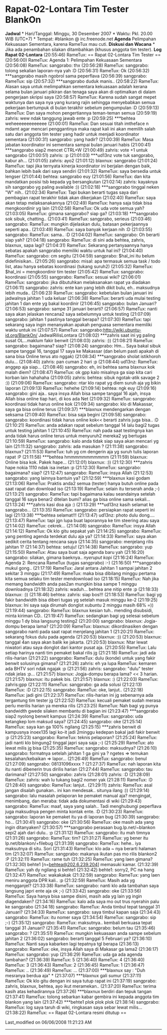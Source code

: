 # Rapat-02-Lontara Tim Tester BlankOn
**Jadwal**
    * Hari/Tanggal: Minggu, 30 Desember 2007
    * Waktu: Pkl. 20.00 WIB (UTC+7)
    * Tempat: #blankon @ irc.freenode.net
**Agenda**
Pelimpahan Kekuasaan Sementara, karena RameTux mau cuti.
**Diskusi dan Wacana**
    * Jika ada penambahan silakan ditambahkan (khusus anggota tim tester).
**Log Rapat 02-Lontara**
(20:55:46) RameTux: == Rapat 02-Lontara Tim Tester ==
(20:56:00) RameTux: Agenda 1: Pelimpahan Kekuasaan Sementara
(20:56:08) RameTux: sangprabo: thx
(20:56:28) RameTux: sangprabo: tolong sekalian laporan-nya yah :D
(20:56:31) RameTux: Ok
(20:56:32) ***sangprabo masih ngobrol sama peperflava
(20:56:39) sangprabo: RameTux: sip
(20:57:32) ***sangprabo duduk manis..
(20:58:22) RameTux: Alasan saya untuk melimpahkan sementara kekuasaan adalah
kerana selama bulan januari pikiran dan tenaga saya akan di optimalkan di dalam
pengerjaan skripsi saya
(20:58:57) RameTux: Karena sudah sangat mepet waktunya dan saya nya yang kurang
rajin sehingga menyebabkan semua pekerjaan bertumpuk di bulan terakhir sebelum
pengumpulan :D
(20:59:13) RameTux: Dan saya mohon pengertiannya teman-teman semua
(20:59:19) zahris: wew ndak tanggung jawab ente :p
(20:59:25) ***behtea weheeeeeeeeeeeee
(21:00:01) RameTux: Dan sesuai titah imtheface n mdamt agar mencari
penggantinya maka rapat kali ini akan memilih salah satu dari anggota tim
tester yang hadir untuk menjadi koordinator sementara
(21:00:31) sangprabo: yang hadir?
(21:00:39) RameTux: Masa jabatan koordinator ini sementara sampai bulan januari
habis
(21:00:41) ***sangprabo siap2 mencet CTRL+W
(21:00:49) zahris: vote +1 untuk sangprabo
(21:00:51) zahris: :p
(21:01:03) ***ud13nz vote tuk sangprabo, kabur ah...
(21:01:05) zahris: ayo2
(21:01:12) blaxnux: sangprabo
(21:01:24) RameTux: tapi jika ternyata kinerja koordinator ini berjalan dengan
baik, bahkan lebih baik dari saya sendiri
(21:01:32) RameTux: saya bersedia untuk lengser
(21:01:44) behtea: sangprabo euy
(21:01:56) RameTux: dan kita mandatkan posisi tsb kepada yg bersangkutan
(21:02:14) zahris: kayaknya sih sangprabo yg paling available :))
(21:02:18) ***sangprabo tinggal neken "W" nih..
(21:02:34) RameTux: Tapi bukan berarti tugas saya dari pembagian rapat terakhir
tidak akan dikerjakan
(21:02:40) RameTux: saya akan tetap melaksanakannya
(21:02:49) RameTux: hanya saja tidak bisa mengkoordinir yg lain
(21:02:58) RameTux: Ok uda vote semua yah?
(21:03:05) RameTux: gimana sangprabo? siap ga?
(21:03:18) ***sangprabo sok sibuk, chatting..
(21:03:41) RameTux: sangprabo, serieus
(21:03:46) sangprabo: RameTux: mungkin dijelaskan dulu, batasan pekerjaannya
seperti apa..
(21:03:49) RameTux: saya banyak kerjaan nih :D
(21:03:55) sangprabo: RameTux: sama.. :D
(21:04:02) RameTux: sangprabo: Oh berarti siap yah?
(21:04:18) sangprabo: RameTux: di sini ada behtea, zahris, blaxnux, sapa lagi?
(21:04:31) RameTux: Sekarang pertanyaannya hanya sebatas apakah sangprabo
memiliki waktu untuk hal ini?
(21:04:40) RameTux: sangprabo: cm segitu
(21:04:59) sangprabo: $hal_ini itu belum didefinisikan..
(21:05:26) sangprabo: misal: apa termasuk semua task / todo list, atau hanya
sebatas koordinasi (tukang suruh2)
(21:05:32) RameTux: $hal_ini = mengkoordinir tim tester
(21:05:42) RameTux: sangprabo: koordinasi
(21:05:55) sangprabo: RameTux: sesuai wiki?
(21:06:01) RameTux: sangprabo: jika dibutuhkan melaksanakan rapat ya diadakan
(21:06:11) sangprabo: zahris: ente kan yang lebih dikit bulu, eh.. maksudnya
lebih muda..
(21:06:23) RameTux: sangprabo: kebetulan bulan januari ini jadwalnya jahitan 1
uda keluar
(21:06:38) RameTux: berarti uda mulai testing jahitan 1 dan ente yg bakal
koordinir
(21:06:45) sangprabo: bulan Januari?
(21:06:53) sangprabo: sampe 31 januari berarti?
(21:06:57) RameTux: nanti saya akan jelaskan rencana2 saya sebelumnya untuk
testing
(21:07:09) sangprabo: jahitan 1 pastinya tanggal berapa?
(21:07:30) RameTux: tapi sekarang saya ingin menanyakan apakah penguasa
sementara memiliki waktu untuk ini
(21:07:57) RameTux: sangprabo:http://wiki.ubuntu-id.org/BlankOn/
JadwalRilisLontara
(21:08:02) ***zahris saat ini yg paling susat OL...maklum fakir benwit
(21:08:03) zahris: :))
(21:08:21) RameTux: sangprabo: bagaimana? siap?
(21:08:24) sangprabo: Hm... Saya bakal sibuk sampe tanggal 16, tanggal 17 saya
ke Makassar (dan belum pasti apakah di sana bisa Online terus ato nggak)
(21:08:34) ***sangprabo sholat istikhoroh dulu...
(21:08:40) zahris: pan cuman 2 hari :p
(21:08:44) ud13nz: RameTux: anggep aja siap...
(21:08:46) sangprabo: eh, ini behtea sama blaxnux kok malah diem?
(21:08:47) RameTux: ok gpp kalo misalnya ga siap kita cari korban lain hahahaha
(21:09:05) zahris: behtea: sibuk ngotak-atik savage 2 :))
(21:09:06) RameTux: sangprabo: ntar klo rapat yg diem suruh aja yg bikin
laporan
(21:09:13) RameTux: hehehe
(21:09:14) behtea: ngk euy
(21:09:16) sangprabo: gini aja.. saya insya Allah bisa sampe tanggal 16 ajah,
insya Allah bisa online tiap hari, di kos ada Net
(21:09:32) RameTux: sangprabo: koordinasi tidak harus online kok
(21:09:34) sangprabo: klo di Makassar, saya ga bisa online terus
(21:09:37) ***blaxnux mendengarkan dengan seksama
(21:09:40) RameTux: bisa saja begini
(21:09:58) sangprabo: sangprabo: koordinasi tidak harus online kok<< berarti
zahris juga bisa.. :D
(21:10:21) RameTux: anda adakan rapat sebelum tanggal 14 lalu bagi2 tugas untuk
testing jahitan 1
(21:10:45) RameTux: nah pada saat testingnya kan anda tidak harus online terus
untuk menyuruh2 mereka2 yg bertugas
(21:10:59) RameTux: sangprabo: kalo anda tidak siap saya akan mencari yg lain
(21:11:32) sangprabo: zahris: ada masukan ?
(21:11:38) sangprabo: blaxnux?
(21:11:53) RameTux: tuh yg cm dengerin aja yg suruh tulis laporan rapat :P
(21:11:58) ***behtea hmmmmmmmmmmm
(21:11:59) blaxnux: Online bisa kok. Pakek hape...
(21:12:01) blaxnux: :))
(21:12:30) ***zahris hape nokia 1110 ndak isa inetan :p
(21:12:30) RameTux: sangprabo: bagaimana? siap?
(21:12:47) sangprabo: RameTux: insya Allah
(21:12:53) sangprabo: yang lainnya bantuin ya?
(21:12:59) ***blaxnux kasi godam
(21:13:06) RameTux: Praktis anda2 semua (tester) hanya butuh online pada saat
rapat dan download iso
(21:13:19) RameTux: selain itu terserah anda ;-)
(21:13:21) sangprabo: RameTux: tapi bagaimana kalau seandainya setelah tanggal
16 saya benar2 ditelan bumi? alias ga bisa online sama sekali...
(21:13:24) ***zahris kasi doa aja :)
(21:13:29) ***ud13nz kasih selamat ke sangprabo...
(21:13:35) RameTux: sangprabo: persiapkan rapat seperti ini lagi
(21:13:38) ***behtea selamat!!!
(21:13:47) ud13nz: photo dulu dong....
(21:13:47) RameTux: tapi jgn lupa buat laporannya ke tim steering atau saya
(21:14:02) RameTux: cekrek...
(21:14:08) sangprabo: RameTux: insya Allah
(21:14:12) RameTux: Ok klo gitu sepakat yah
(21:14:25) sangprabo: RameTux: yang penting agenda terdekat dulu aja ya?
(21:14:33) RameTux: saya akan sedikit cerita tentang rencana saya
(21:14:35) sangprabo: menjelang rilis jahitan 1?
(21:14:37) behtea: setuju!
(21:14:38) RameTux: sangprabo: yup
(21:15:50) RameTux: Atau saya buat saja agenda baru yah
(21:16:20) sangprabo: silakan, gimana baeknya.. *nyeruput kopi*
(21:16:24) RameTux: Agenda 2: Rencana RameTux (tugas sangprabo) :-)
(21:16:50) ***sangprabo mukul gong..
(21:17:19) RameTux: Jaral antara Jahitan 1 sampai jahitan 2 sekitar 3 minggu
(21:17:49) RameTux: maka bisa dibilang minggu pertama kita semua selaku tim
tester mendownload iso
(21:18:15) RameTux: Nah jika memang bandwidth anda pas2an mungkin bisa sampe 1
minggu downloadnya
(21:18:32) zahris: waduh... behtea ane nitip ente :p
(21:18:33) blaxnux: :))
(21:18:46) behtea: zahris: siap bos!!!
(21:18:53) RameTux: bagi yg fakir bandwidth bisa diberi tugas yg setelah masuk
minggu ke-2
(21:19:25) blaxnux: Ini saya saja dirumah donglot xubuntu 2 minggu masih 68%
=))
(21:19:44) sangprabo: RameTux: blaxnux kesian tuh.. mending disubsidi, minta
kiriman CD..
(21:19:47) RameTux: sedangkan bagi yg selesai sebelum minggu 1 dy bisa langsung
testing2
(21:20:00) sangprabo: blaxnux: Jogja-dompu berapa lama?
(21:20:09) RameTux: blaxnux: dikordinasiken dengan sangprabo nanti pada saat
rapat menjelang jahitan 1
(21:20:21) RameTux: sekarang fokus dulu pada agenda
(21:20:53) blaxnux: :))
(21:20:53) blaxnux: tanggal 4an saya akan balik ke jakarta.
(21:20:53) blaxnux: Ntar lewat niwatori atau saya donglot dari kantor pusat
aja.
(21:20:55) RameTux: Lalu setiap harinya nanti tim pemaket bakal rilis jg
(21:21:18) RameTux: jadi ada rilis-harian
(21:21:22) sangprabo: RameTux: dulu (konde) untuk yang fakir benwit solusinya
gimana?
(21:21:26) zahris: eh ya lupa RameTux: kemaren ada BHTV sori ndak ngajak :p
(21:21:56) zahris: sangprabo: "dulu" tester ndak jelas :p...
(21:21:57) blaxnux: Jogja-dompu berapa lama? << 3 harian.
(21:21:57) blaxnux: itu pakek bis.
(21:21:57) blaxnux: :)
(21:22:03) RameTux: zahris:gpp
(21:22:11) RameTux: sangprabo: ga ada solusi
(21:22:13) RameTux: :D
(21:22:15) sangprabo: RameTux: oke, lanjut..
(21:22:18) RameTux: jadi gini
(21:22:37) RameTux: rilis-harian ini jg sebenarnya ada tergantung tim tester jg
(21:22:52) RameTux: kecuali pemaket sudah merasa perlu merilis harian ya mereka
rilis
(21:23:25) RameTux: Nah bagi yg punya bandwidth gwede silaken membantu di
bagian ini
(21:23:47) ***sangprabo siap2 nyolong benwit kampus
(21:24:39) RameTux: sangprabo: uda ketangkep lom maksud saya?
(21:24:45) sangprabo: oke
(21:25:14) RameTux: saya kan ga 100% ngilang
(21:25:15) ***zahris benwit di kampusnya inoex135 lagi ko-it jadi 2minggu
kedepan bakal jadi fakir benwit :p
(21:25:23) sangprabo: RameTux: teknis pelaporan?
(21:25:24) RameTux: jadi nanti klo bingung2 tinggal japri saya saja ;-)
(21:25:29) RameTux: ato lewat milis jg bisa
(21:25:35) RameTux: sangprabo: maksudnya?
(21:26:10) sangprabo: formatnya setelah jahitan 1 ga gini ya ?  ngetes =>
temukan kesalahan/kebaikan => lapor...
(21:26:49) RameTux: sangprabo: benul
(21:27:09) sangprabo: 08131096xxxx ?
(21:27:37) RameTux: nah laporan kita itu nanti dibenerin trus dirilis harian
(21:27:44) RameTux: sangprabo: tau darimana?
(21:27:50) sangprabo: zahris
(21:28:01) zahris: :D
(21:28:09) RameTux: zahris: wah lu tukang bagi2 nomer yak
(21:28:11) RameTux: :D
(21:28:40) sangprabo: RameTux: lanjut..
(21:29:11) zahris: RameTux: asal jangan disalah gunakan.. ini kan mendesak..
situnya ilang :))
(21:29:14) sangprabo: lalu masalah pelaporan ke pemaket manual aja? mengingat,
menimbang, dan meraba: tidak ada dokumentasi di wiki
(21:29:43) sangprabo: RameTux: maaf, saya yang salah.. Tadi menghubungi
peperflava juga maksudnya pengen minta kontak ente. :D
(21:30:23) RameTux: sangprabo: laporan ke pemaket itu ya di laporan bug
(21:30:39) sangprabo: ho...
(21:30:41) sangprabo: oke
(21:30:56) RameTux: oke masih ada yang ingin ditanyaken?
(21:30:57) ***sangprabo perasaan bug.lp.net/~blankon sepi2 ajah dari dulu.. :p
(21:31:12) RameTux: sangprabo: itu mah timnya
(21:31:26) sangprabo: RameTux: tim?
(21:31:27) RameTux: yg bener itu lp.net/blankon/+filebug
(21:31:39) sangprabo: RameTux: hehe.. iya maksutnya di situ. Sori
(21:31:43) RameTux: klo ada ~ nya berarti halaman tim
(21:32:07) RameTux: sangprabo: makanya ikutan pas mo rilis blankon2 :P
(21:32:11) RameTux: rame tuh
(21:32:25) RameTux: yang laen gimana?
(21:32:30) behte1 [n=behtea@202.6.239.204] memasuki kamar.
(21:32:39) RameTux: yah dy ngilang si behte1
(21:32:42) behte1: sorry2, PC na hang
(21:32:47) RameTux: wakakakak
(21:32:59) sangprabo: RameTux: yang laen meniru anggota DPR kali.. :p
(21:32:59) RameTux: Masih ada yg mengganjel?
(21:33:38) RameTux: sangprabo: nanti klo ada tambahan saya langsung japri ente
aja ok ;-)
(21:33:42) sangprabo: oke
(21:33:56) RameTux: Saya hanya bisa sampe disini, masih ada yg lain yg ingin
diagendaken?
(21:34:16) RameTux: kalo ada saya mo out trus nyerahin palu ke sangprabo
(21:34:18) sangprabo: RameTux: Anda timbul tepat tanggal 31 Januari?
(21:34:33) RameTux: sangprabo: saya timbul kapan saja
(21:34:43) sangprabo: RameTux: itu nomer saya
(21:34:54) RameTux: sangprabo: sip ;-)
(21:35:12) sangprabo: RameTux: maksutnya.. kembali berkuasa tepat tanggal 31
Januari?
(21:35:41) RameTux: sangprabo: belum tau
(21:35:46) sangprabo: ?
(21:35:51) RameTux: mungkin kekuasaan anda sampe sebelum jahitan 2
(21:36:02) sangprabo: berarti tanggal 5 Februari ya?
(21:36:10) RameTux: Nanti saya kabarken lagi tepatnya tgl berapa
(21:36:13) sangprabo: RameTux: oke, insya Allah saya di Makasar ga lama2
(21:36:17) RameTux: sangprabo: yup
(21:36:29) RameTux: uda ga ada agenda tambahan?
(21:36:39) RameTux: 5
(21:36:40) RameTux: 4
(21:36:40) RameTux: 3
(21:36:43) RameTux: 2
(21:36:45) RameTux: 1
(21:36:47) RameTux: ..
(21:36:49) RameTux: ...
(21:37:00) ***blaxnux say : "Duh mesranya berdua aja" *
(21:37:07) ***blaxnux gali sumur
(21:37:11) RameTux: Ok klo gitu dengan ini saya tutup rapat ini
(21:37:19) sangprabo: zahris, blaxnux, behtea, ayo ikut meramekan..
(21:37:20) RameTux: terima kasih atas kehadirannya
(21:37:26) ***blaxnux berdiri dan tepuk tangan
(21:37:41) RameTux: tolong sebarkan kabar gembira ini kepada anggota tim
blankon yang lain
(21:37:42) ***behte1 plok plok plok
(21:38:14) sangprabo: RameTux: log saya taruh di wiki, ringkasan saya sebar
lewat milis...
(21:38:22) RameTux: == Rapat 02-Lontara resmi ditutup ==

Last_modified on 06/06/2008 11:21:23 AM




---
 




